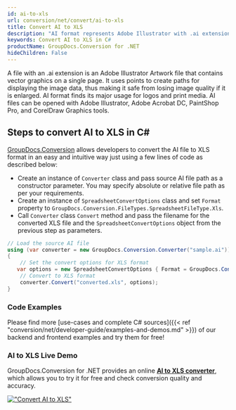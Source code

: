 ```yaml
---
id: ai-to-xls
url: conversion/net/convert/ai-to-xls
title: Convert AI to XLS
description: "AI format represents Adobe Illustrator with .ai extension. Learn how to convert AI to XLS file programmatically in C# language using GroupDocs.Conversion for .NET library."
keywords: Convert AI to XLS in C#
productName: GroupDocs.Conversion for .NET
hideChildren: False
---
```


A file with an .ai extension is an Adobe Illustrator Artwork file that contains vector graphics on a single page. It uses points to create paths for displaying the image data, thus making it safe from losing image quality if it is enlarged. AI format finds its major usage for logos and print media. AI files can be opened with Adobe Illustrator, Adobe Acrobat DC, PaintShop Pro, and CorelDraw Graphics tools.

## Steps to convert AI to XLS in C#

[GroupDocs.Conversion](https://products.groupdocs.com/conversion/net) allows developers to convert the AI file to XLS format in an easy and intuitive way just using a few lines of code as described below:

* Create an instance of `Converter` class and pass source AI file path as a constructor parameter. You may specify absolute or relative file path as per your requirements. 
* Create an instance of `SpreadsheetConvertOptions` class and set `Format` property to `GroupDocs.Conversion.FileTypes.SpreadsheetFileType.Xls`.
* Call `Converter` class `Convert` method and pass the filename for the converted XLS file and the `SpreadsheetConvertOptions` object from the previous step as parameters.

```csharp
// Load the source AI file
using (var converter = new GroupDocs.Conversion.Converter("sample.ai"))
{
    // Set the convert options for XLS format
   var options = new SpreadsheetConvertOptions { Format = GroupDocs.Conversion.FileTypes.SpreadsheetFileType.Xls };
    // Convert to XLS format
    converter.Convert("converted.xls", options);
}
```

### Code Examples

Please find more [use-cases and complete C# sources]({{< ref "conversion/net/developer-guide/examples-and-demos.md" >}}) of our backend and frontend examples and try them for free!

### AI to XLS Live Demo

GroupDocs.Conversion for .NET provides an online [**AI to XLS converter**](https://products.groupdocs.app/conversion/ai-to-xls), which allows you to try it for free and check conversion quality and accuracy.

[!["Convert AI to XLS"](conversion/net/images/convert-to-xls/convert-ai-to-xls.png)](https://products.groupdocs.app/conversion/ai-to-xls)